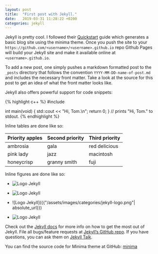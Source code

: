 ```yaml
---
layout: post
title:  "First post with Jekyll."
date:   2019-03-31 11:28:22 +0200
categories: jekyll
---
```


Jekyll is pretty cool. I followed their [Quickstart](https://github.com/jekyll/minima) guide which generates a basic blog site using the minima theme. Once you push the site to your `https://github.com/<username>/<username>.github.io` repo Github Pages will build your Jekyll site and make it available online at `<username>.github.io`.

To add a new post, one simply pushes a markdown formatted post to the `_posts` directory that follows the convention `YYYY-MM-DD-name-of-post.md` and includes the necessary front matter. Take a look at the source for this post to get an idea of what the front matter looks like.

Jekyll also offers powerful support for code snippets:

{% highlight c++ %}
#include <iostream>
  
int main(void)
{
  std::cout << "Hi, Tom.\n";
  return 0;
}
// prints "Hi, Tom." to stdout.
{% endhighlight %}

Inline tables are done like so:

| Priority apples | Second priority | Third priority |
|-------|--------|---------|
| ambrosia | gala | red delicious |
| pink lady | jazz | macintosh |
| honeycrisp | granny smith | fuji |

Inline figures are done like so:

- ![Logo Jekyll]({{site.url}}/assets/images/categories/jekyll-logo.png )
- ![Logo Jekyll](http://memofil.github.io/assets/images/categories/jekyll-logo.png)

- ![Logo Jekyll]({{"/assets/images/categories/jekyll-logo.png"| absolute_url}})
- ![Logo Jekyll](/categories/jekyll-logo.png)

Check out the [Jekyll docs][jekyll-docs] for more info on how to get the most out of Jekyll. File all bugs/feature requests at [Jekyll’s GitHub repo][jekyll-gh]. If you have questions, you can ask them on [Jekyll Talk][jekyll-talk].

[jekyll-docs]: https://jekyllrb.com/docs/home
[jekyll-gh]:   https://github.com/jekyll/jekyll
[jekyll-talk]: https://talk.jekyllrb.com/

You can find the source code for Minima theme at GitHub:
[minima](https://github.com/jekyll/minima)
